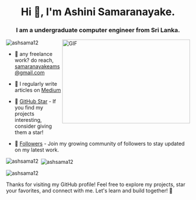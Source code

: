<h1 align="center">Hi 👋, I'm Ashini Samaranayake.</h1>
<h3 align="center">I am a undergraduate  computer engineer from Sri Lanka.</h3>


  <img align="right" alt="GIF" src="https://github.com/abhisheknaiidu/abhisheknaiidu/blob/master/code.gif?raw=true" width="350" height="230" />
  <p align="left"> <img src="https://komarev.com/ghpvc/?username=ashsama12&label=Profile%20views&color=0e75b6&style=flat" alt="ashsama12" /> </p>
  
- 💼 any freelance work? do reach, samaranayakeams@gmail.com
- 📝 I regularly write articles on [Medium]( https://medium.com/@ashinisamaranayake)
 
- 🌟 [GitHub Star]( https://github.com/AshSama12) - If you find my projects interesting, consider giving them a star!
- 👥 [Followers]( https://github.com/AshSama12?tab=followers) - Join my growing community of followers to stay updated on my latest work.


<p><img align="left" src="https://github-readme-stats.vercel.app/api/top-langs?username=ashsama12&show_icons=true&locale=en&layout=compact" alt="ashsama12" /></p>

<p>&nbsp;<img align="center" src="https://github-readme-stats.vercel.app/api?username=ashsama12&show_icons=true&locale=en" alt="ashsama12" /></p>

<p><img align="center" src="https://github-readme-streak-stats.herokuapp.com/?user=ashsama12&" alt="ashsama12" /></p>

Thanks for visiting my GitHub profile! Feel free to explore my projects, star your favorites, and connect with me. Let's learn and build together! 🚀
 





